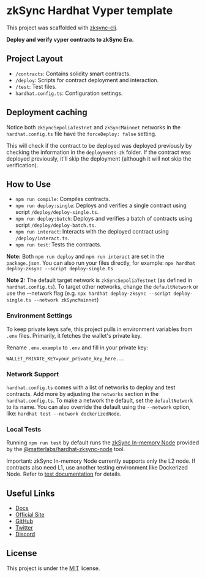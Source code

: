 # zkSync Hardhat Vyper template

This project was scaffolded with [zksync-cli](https://github.com/matter-labs/zksync-cli).

**Deploy and verify vyper contracts to zkSync Era.**

## Project Layout

- `/contracts`: Contains solidity smart contracts.
- `/deploy`: Scripts for contract deployment and interaction.
- `/test`: Test files.
- `hardhat.config.ts`: Configuration settings.

## Deployment caching

Notice both `zkSyncSepoliaTestnet` and `zkSyncMainnet` networks in the `hardhat.config.ts` file have the `forceDeploy: false` setting. 

This will check if the contract to be deployed was deployed previously by checking the information in the `deployments-zk` folder. If the contract was deployed previously, it'll skip the deployment (although it will not skip the verification).

## How to Use

- `npm run compile`: Compiles contracts.
- `npm run deploy:single`: Deploys and verifies a single contract using script `/deploy/deploy-single.ts`.
- `npm run deploy:batch`: Deploys and verifies a batch of contracts using script `/deploy/deploy-batch.ts`.
- `npm run interact`: Interacts with the deployed contract using `/deploy/interact.ts`.
- `npm run test`: Tests the contracts.

**Note:** Both `npm run deploy` and `npm run interact` are set in the `package.json`. You can also run your files directly, for example: `npx hardhat deploy-zksync --script deploy-single.ts`

**Note 2:** The default target network is `zkSyncSepoliaTestnet` (as defined in `hardhat.config.ts`). To target other networks, change the `defaultNetwork` or use the --network flag (e.g. `npx hardhat deploy-zksync --script deploy-single.ts --network zkSyncMainnet`)


### Environment Settings

To keep private keys safe, this project pulls in environment variables from `.env` files. Primarily, it fetches the wallet's private key.

Rename `.env.example` to `.env` and fill in your private key:

```
WALLET_PRIVATE_KEY=your_private_key_here...
```

### Network Support

`hardhat.config.ts` comes with a list of networks to deploy and test contracts. Add more by adjusting the `networks` section in the `hardhat.config.ts`. To make a network the default, set the `defaultNetwork` to its name. You can also override the default using the `--network` option, like: `hardhat test --network dockerizedNode`.

### Local Tests

Running `npm run test` by default runs the [zkSync In-memory Node](https://era.zksync.io/docs/tools/testing/era-test-node.html) provided by the [@matterlabs/hardhat-zksync-node](https://era.zksync.io/docs/tools/hardhat/hardhat-zksync-node.html) tool.

Important: zkSync In-memory Node currently supports only the L2 node. If contracts also need L1, use another testing environment like Dockerized Node. Refer to [test documentation](https://era.zksync.io/docs/tools/testing/) for details.

## Useful Links

- [Docs](https://era.zksync.io/docs/dev/)
- [Official Site](https://zksync.io/)
- [GitHub](https://github.com/matter-labs)
- [Twitter](https://twitter.com/zksync)
- [Discord](https://join.zksync.dev/)

## License

This project is under the [MIT](./LICENSE) license.
